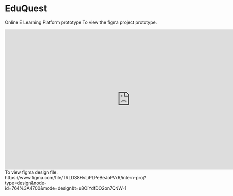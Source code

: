 # EduQuest
Online E Learning Platform prototype
To view the figma project prototype.
<iframe style="border: 1px solid rgba(0, 0, 0, 0.1);" width="800" height="450" src="https://www.figma.com/embed?embed_host=share&url=https%3A%2F%2Fwww.figma.com%2Fproto%2FTRLDS8HvLiPLPeBeJoPVx6%2Fintern-proj%3Fpage-id%3D764%253A4700%26type%3Ddesign%26node-id%3D790-4997%26viewport%3D587%252C452%252C0.06%26t%3DaEASVuJQFChhsQVm-1%26scaling%3Dscale-down%26starting-point-node-id%3D873%253A13523%26mode%3Ddesign" allowfullscreen></iframe>
To view figma design file.
https://www.figma.com/file/TRLDS8HvLiPLPeBeJoPVx6/intern-proj?type=design&node-id=764%3A4700&mode=design&t=u8OiYdfDO2on7QNW-1
